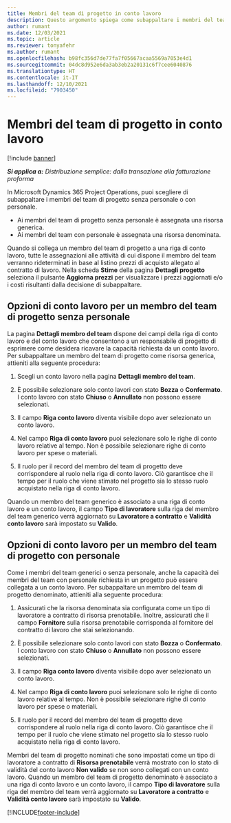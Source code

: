 ```yaml
---
title: Membri del team di progetto in conto lavoro
description: Questo argomento spiega come subappaltare i membri del team di progetto in Microsoft Dynamics 365 Project Operations.
author: rumant
ms.date: 12/03/2021
ms.topic: article
ms.reviewer: tonyafehr
ms.author: rumant
ms.openlocfilehash: b98fc356d7de77fa7f05667acaa5569a7053e4d1
ms.sourcegitcommit: 04dc8d952e6da3ab3eb2a20131c6f7cee6040876
ms.translationtype: HT
ms.contentlocale: it-IT
ms.lasthandoff: 12/10/2021
ms.locfileid: "7903450"
---
```

# <a name="subcontracting-project-team-members"></a>Membri del team di progetto in conto lavoro

[!include [banner](../../includes/dataverse-preview.md)]

_**Si applica a:** Distribuzione semplice: dalla transazione alla fatturazione proforma_

In Microsoft Dynamics 365 Project Operations, puoi scegliere di subappaltare i membri del team di progetto senza personale o con personale.

- Ai membri del team di progetto senza personale è assegnata una risorsa generica.
- Ai membri del team con personale è assegnata una risorsa denominata.

Quando si collega un membro del team di progetto a una riga di conto lavoro, tutte le assegnazioni alle attività di cui dispone il membro del team verranno rideterminati in base al listino prezzi di acquisto allegato al contratto di lavoro.  Nella scheda **Stime** della pagina **Dettagli progetto** seleziona il pulsante **Aggiorna prezzi** per visualizzare i prezzi aggiornati e/o i costi risultanti dalla decisione di subappaltare. 

## <a name="subcontracting-an-unstaffed-project-team-member"></a>Opzioni di conto lavoro per un membro del team di progetto senza personale
La pagina **Dettagli membro del team** dispone dei campi della riga di conto lavoro e del conto lavoro che consentono a un responsabile di progetto di esprimere come desidera ricavare la capacità richiesta da un conto lavoro. Per subappaltare un membro del team di progetto come risorsa generica, attieniti alla seguente procedura:

1.  Scegli un conto lavoro nella pagina **Dettagli membro del team**.

2.  È possibile selezionare solo conto lavori con stato **Bozza** o **Confermato**. I conto lavoro con stato **Chiuso** o **Annullato** non possono essere selezionati. 

3.  Il campo **Riga conto lavoro** diventa visibile dopo aver selezionato un conto lavoro.

4.  Nel campo **Riga di conto lavoro** puoi selezionare solo le righe di conto lavoro relative al tempo. Non è possibile selezionare righe di conto lavoro per spese o materiali.

5.  Il ruolo per il record del membro del team di progetto deve corrispondere al ruolo nella riga di conto lavoro. Ciò garantisce che il tempo per il ruolo che viene stimato nel progetto sia lo stesso ruolo acquistato nella riga di conto lavoro. 

Quando un membro del team generico è associato a una riga di conto lavoro e un conto lavoro, il campo **Tipo di lavoratore** sulla riga del membro del team generico verrà aggiornato su **Lavoratore a contratto** e **Validità conto lavoro** sarà impostato su **Valido**.

## <a name="subcontracting-a-staffed-project-team-member"></a>Opzioni di conto lavoro per un membro del team di progetto con personale
Come i membri del team generici o senza personale, anche la capacità dei membri del team con personale richiesta in un progetto può essere collegata a un conto lavoro. Per subappaltare un membro del team di progetto denominato, attieniti alla seguente procedura:

1.  Assicurati che la risorsa denominata sia configurata come un tipo di lavoratore a contratto di risorsa prenotabile. Inoltre, assicurati che il campo **Fornitore** sulla risorsa prenotabile corrisponda al fornitore del contratto di lavoro che stai selezionando. 

2.  È possibile selezionare solo conto lavori con stato **Bozza** o **Confermato**. I conto lavoro con stato **Chiuso** o **Annullato** non possono essere selezionati. 

3.  Il campo **Riga conto lavoro** diventa visibile dopo aver selezionato un conto lavoro.

4.  Nel campo **Riga di conto lavoro** puoi selezionare solo le righe di conto lavoro relative al tempo. Non è possibile selezionare righe di conto lavoro per spese o materiali.

5.  Il ruolo per il record del membro del team di progetto deve corrispondere al ruolo nella riga di conto lavoro. Ciò garantisce che il tempo per il ruolo che viene stimato nel progetto sia lo stesso ruolo acquistato nella riga di conto lavoro. 

Membri del team di progetto nominati che sono impostati come un tipo di lavoratore a contratto di **Risorsa prenotabile** verrà mostrato con lo stato di validità del conto lavoro **Non valido** se non sono collegati con un conto lavoro. Quando un membro del team di progetto denominato è associato a una riga di conto lavoro e un conto lavoro, il campo **Tipo di lavoratore** sulla riga del membro del team verrà aggiornato su **Lavoratore a contratto** e **Validità conto lavoro** sarà impostato su **Valido**.

[!INCLUDE[footer-include](../../includes/footer-banner.md)]
